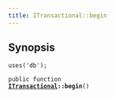 ```yaml
---
title: ITransactional::begin
---
```


## Synopsis

<code>uses('db');</code>

<code>public function <b><a href="ITransactional">ITransactional</a>::begin</b>()</code>

